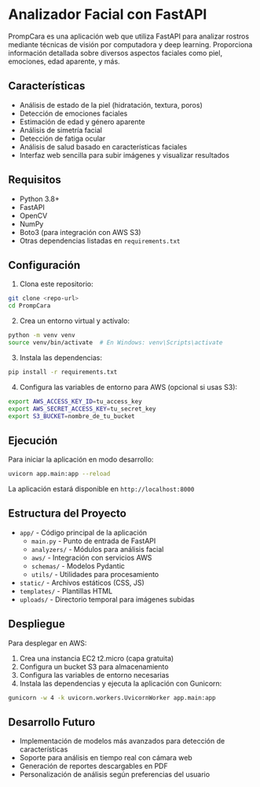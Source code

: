 # Analizador Facial con FastAPI

PrompCara es una aplicación web que utiliza FastAPI para analizar rostros mediante técnicas de visión por computadora y deep learning. Proporciona información detallada sobre diversos aspectos faciales como piel, emociones, edad aparente, y más.

## Características

- Análisis de estado de la piel (hidratación, textura, poros)
- Detección de emociones faciales
- Estimación de edad y género aparente
- Análisis de simetría facial
- Detección de fatiga ocular
- Análisis de salud basado en características faciales
- Interfaz web sencilla para subir imágenes y visualizar resultados

## Requisitos

- Python 3.8+
- FastAPI
- OpenCV
- NumPy
- Boto3 (para integración con AWS S3)
- Otras dependencias listadas en `requirements.txt`

## Configuración

1. Clona este repositorio:
```bash
git clone <repo-url>
cd PrompCara
```

2. Crea un entorno virtual y actívalo:
```bash
python -m venv venv
source venv/bin/activate  # En Windows: venv\Scripts\activate
```

3. Instala las dependencias:
```bash
pip install -r requirements.txt
```

4. Configura las variables de entorno para AWS (opcional si usas S3):
```bash
export AWS_ACCESS_KEY_ID=tu_access_key
export AWS_SECRET_ACCESS_KEY=tu_secret_key
export S3_BUCKET=nombre_de_tu_bucket
```

## Ejecución

Para iniciar la aplicación en modo desarrollo:

```bash
uvicorn app.main:app --reload
```

La aplicación estará disponible en `http://localhost:8000`

## Estructura del Proyecto

- `app/` - Código principal de la aplicación
  - `main.py` - Punto de entrada de FastAPI
  - `analyzers/` - Módulos para análisis facial
  - `aws/` - Integración con servicios AWS
  - `schemas/` - Modelos Pydantic
  - `utils/` - Utilidades para procesamiento
- `static/` - Archivos estáticos (CSS, JS)
- `templates/` - Plantillas HTML
- `uploads/` - Directorio temporal para imágenes subidas

## Despliegue

Para desplegar en AWS:

1. Crea una instancia EC2 t2.micro (capa gratuita)
2. Configura un bucket S3 para almacenamiento
3. Configura las variables de entorno necesarias
4. Instala las dependencias y ejecuta la aplicación con Gunicorn:

```bash
gunicorn -w 4 -k uvicorn.workers.UvicornWorker app.main:app
```

## Desarrollo Futuro

- Implementación de modelos más avanzados para detección de características
- Soporte para análisis en tiempo real con cámara web
- Generación de reportes descargables en PDF
- Personalización de análisis según preferencias del usuario